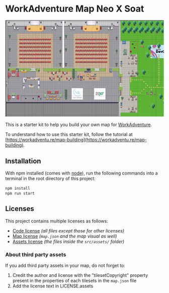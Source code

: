 # WorkAdventure Map Neo X Soat

![map](./map.png)

This is a starter kit to help you build your own map for [WorkAdventure](https://workadventu.re).

To understand how to use this starter kit, follow the tutorial at [https://workadventu.re/map-building](https://workadventu.re/map-building).

## Installation

With npm installed (comes with [node](https://nodejs.org/en/)), run the following commands into a terminal in the root directory of this project:

```shell
npm install
npm run start
```

## Licenses

This project contains multiple licenses as follows:

* [Code license](./LICENSE.code) *(all files except those for other licenses)*
* [Map license](./LICENSE.map) *(`map.json` and the map visual as well)*
* [Assets license](./LICENSE.assets) *(the files inside the `src/assets/` folder)*

### About third party assets

If you add third party assets in your map, do not forget to:
1. Credit the author and license with the "tilesetCopyright" property present in the properties of each tilesets in the `map.json` file
2. Add the license text in LICENSE.assets
